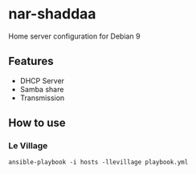 # nar-shaddaa
Home server configuration for Debian 9

## Features
- DHCP Server
- Samba share
- Transmission

## How to use

### Le Village

`ansible-playbook -i hosts -llevillage playbook.yml`

